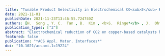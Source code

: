 ```yaml
---
title: "Tunable Product Selectivity in Electrochemical CO<sub>2</sub> Reduction on Well-Mixed Ni--Cu Alloys"
date: 2021-11-01
publishDate: 2021-11-23T13:46:55.724740Z
authors: [H.  Song , Y. C.  Tan , B.  Kim , <b>S.  Ringe*</b> , J.  Oh* ]
publication_types: ["2"]
abstract: "Electrochemical reduction of CO2 on copper-based catalysts has become a promising strategy to mitigate greenhouse gas emissions and gain valuable chemicals and fuels. Unfortunately, however, the generally low product selectivity of the process decreases the industrial competitiveness compared to the established large-scale chemical processes. Here, we present random solid solution Cu1--xNix alloy catalysts that, due to their full miscibility, enable a systematic modulation of adsorption energies. In particular, we find that these catalysts lead to an increase of hydrogen evolution with the Ni content, which correlates with a significant increase of the selectivity for methane formation relative to C2 products such as ethylene and ethanol. From experimental and theoretical insights, we find the increased hydrogen atom coverage to facilitate Langmuir--Hinshelwood-like hydrogenation of surface intermediates, giving an impressive almost 2 orders of magnitude increase in the CH4 to C2H4 + C2H5OH selectivity on Cu0.87Ni0.13 at −300 mA cm--2. This study provides important insights and design concepts for the tunability of product selectivity for electrochemical CO2 reduction that will help to pave the way toward industrially competitive electrocatalyst materials."
featured: false
publication: "*ACS Appl. Mater. Interfaces*"
doi: "10.1021/acsami.1c19224"
---
```


